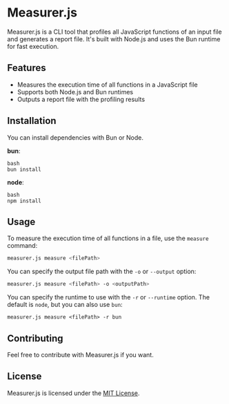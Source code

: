 # Measurer.js

Measurer.js is a CLI tool that profiles all JavaScript functions of an input file and generates a report file. It's built with Node.js and uses the Bun runtime for fast execution.


## Features

- Measures the execution time of all functions in a JavaScript file
- Supports both Node.js and Bun runtimes
- Outputs a report file with the profiling results

## Installation

You can install dependencies with Bun or Node.

**bun**:
```
bash
bun install 
```

**node**:
```
bash
npm install 
```

## Usage

To measure the execution time of all functions in a file, use the `measure` command:
```bash
measurer.js measure <filePath>
```

You can specify the output file path with the `-o` or `--output` option:
```bash
measurer.js measure <filePath> -o <outputPath>
```

You can specify the runtime to use with the `-r` or `--runtime` option. The default is `node`, but you can also use `bun`:
```
measurer.js measure <filePath> -r bun
```

## Contributing
Feel free to contribute with Measurer.js if you want.


## License
Measurer.js is licensed under the [MIT License](LICENSE).
